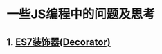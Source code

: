 # 一些JS编程中的问题及思考

## 1. [ES7装饰器(Decorator)](https://yantq-sjtu.github.io/felearnblog/jsprogramming/decorator)
